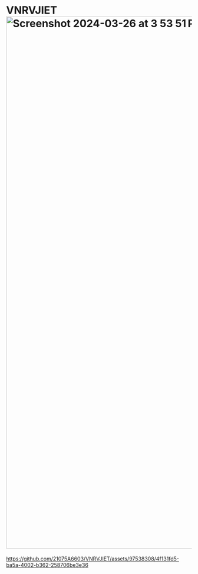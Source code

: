 # VNRVJIET<img width="1440" alt="Screenshot 2024-03-26 at 3 53 51 PM" src="https://github.com/21075A6603/VNRVJIET/assets/97538308/4082516f-6e39-4b4a-adf9-d2beb8fa3539">


https://github.com/21075A6603/VNRVJIET/assets/97538308/4f131fd5-ba5a-4002-b362-258706be3e36

